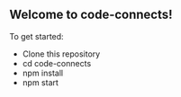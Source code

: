 ## Welcome to code-connects!  
To get started:  
- Clone this repository
-  cd code-connects
-  npm install
-  npm start
